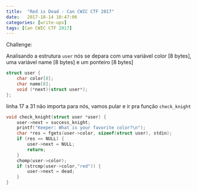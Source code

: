 ```yaml
---
title:  "Red is Dead - Can CWIC CTF 2017"
date:   2017-10-14 10:47:06
categories: [write-ups]
tags: [Can CWIC CTF 2017]
---
```

Challenge:

Analisando a estrutura `user` nós se depara com uma variável color [8 bytes], uma variável name [8 bytes] e um ponteiro [8 bytes]

``` C
struct user {
    char color[8];
    char name[8];
    void (*next)(struct user*);
};
```

linha 17 a  31 não importa para nós, vamos pular e ir pra função `check_knight`
``` C
void check_knight(struct user *user) {
    user->next = success_knight;
    printf("Keeper: What is your favorite color?\n");
    char *res = fgets(user->color, sizeof(struct user), stdin);
    if (res == NULL) {
        user->next = NULL;
        return;
    }
    chomp(user->color);
    if (strcmp(user->color,"red")) {
        user->next = dead;
    }
}
```
